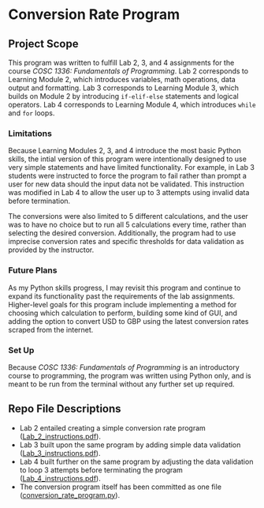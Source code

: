 # Conversion Rate Program

## Project Scope
This program was written to fulfill Lab 2, 3, and 4 assignments for the course *COSC 1336: Fundamentals of Programming*. Lab 2 corresponds to Learning Module 2, which introduces variables, math operations, data output and formatting. Lab 3 corresponds to Learning Module 3, which builds on Module 2 by introducing `if-elif-else` statements and logical operators. Lab 4 corresponds to Learning Module 4, which introduces `while` and `for` loops.

### Limitations
Because Learning Modules 2, 3, and 4 introduce the most basic Python skills, the intial version of this program were intentionally designed to use very simple statements and have limited functionality. For example, in Lab 3 students were instructed to force the program to fail rather than prompt a user for new data should the input data not be validated. This instruction was modified in Lab 4 to allow the user up to 3 attempts using invalid data before termination. 

The conversions were also limited to 5 different calculations, and the user was to have no choice but to run all 5 calculations every time, rather than selecting the desired conversion. Additionally, the program had to use imprecise conversion rates and specific thresholds for data validation as provided by the instructor.

### Future Plans
As my Python skills progress, I may revisit this program and continue to expand its functionality past the requirements of the lab assignments. Higher-level goals for this program include implementing a method for choosing which calculation to perform, building some kind of GUI, and adding the option to convert USD to GBP using the latest conversion rates scraped from the internet.

### Set Up
Because *COSC 1336: Fundamentals of Programming* is an introductory course to programming, the program was written using Python only, and is meant to be run from the terminal without any further set up required.

## Repo File Descriptions
- Lab 2 entailed creating a simple conversion rate program ([Lab_2_instructions.pdf](https://github.com/emnharris/COSC-1336/blob/master/conversion_rate_program/Lab_2_instructions.pdf)). 
- Lab 3 built upon the same program by adding simple data validation ([Lab_3_instructions.pdf](https://github.com/emnharris/COSC-1336/blob/master/conversion_rate_program/Lab_3_instructions.pdf)).
- Lab 4 built further on the same program by adjusting the data validation to loop 3 attempts before terminating the program ([Lab_4_instructions.pdf](https://github.com/emnharris/COSC-1336/blob/master/conversion_rate_program/Lab_4_instructions.pdf)).
- The conversion program itself has been committed as one file ([conversion_rate_program.py](https://github.com/emnharris/COSC-1336/blob/master/conversion_rate_program/conversion_rate_program.py)).
